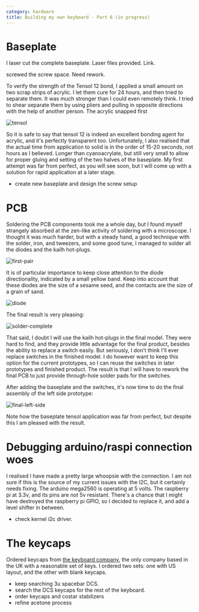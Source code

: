 ```yaml
---
category: hardware
title: Building my own keyboard - Part 6 (in progress)
---
```


# Baseplate 

I laser cut the complete baseplate. Laser files provided. Link.

screwed the screw space. Need rework.

To verify the strength of the Tensol 12 bond, I applied a small amount on two scrap strips of acrylic.
I let them cure for 24 hours, and then tried to separate them. It was much stronger than I could even remotely
think. I tried to shear separate them by using pliers and pulling in opposite directions with the help of another person.
The acrylic snapped first

![tensol](https://raw.githubusercontent.com/stefanoborini/keymine/master/pics/20191019_174234.jpg)

So it is safe to say that tensol 12 is indeed an excellent bonding agent for acrylic, and
it's perfectly transparent too.  Unfortunately, I also realised that the actual
time from application to solid is in the order of 15-20 seconds, not hours as I
believed. Longer than cyanoacrylate, but still very small to allow for proper
gluing and setting of the two halves of the baseplate. My first attempt was far
from perfect, as you will see soon, but I will come up with a solution for
rapid application at a later stage.

- create new baseplate and design the screw setup


# PCB

Soldering the PCB components took me a whole day, but I found myself strangely absorbed at the zen-like activity of soldering
with a microscope. I thought it was much harder, but with a steady hand, a good technique with the solder, iron, and tweezers,
and some good tune, I managed to solder all the diodes and the kailh hot-plugs.

![first-pair](https://raw.githubusercontent.com/stefanoborini/keymine/master/pics/20191019_130412.jpg)

It is of particular importance to keep close attention to the diode directionality, indicated by a small yellow band.
Keep into account that these diodes are the size of a sesame seed, and the contacts are the size of a grain of sand.

![diode](https://raw.githubusercontent.com/stefanoborini/keymine/master/pics/20191019_130540.jpg)

The final result is very pleasing:

![solder-complete](https://raw.githubusercontent.com/stefanoborini/keymine/master/pics/20191019_172654.jpg)

That said, I doubt I will use the kailh hot-plugs in the final model. They were
hard to find, and they provide little advantage for the final product, besides
the ability to replace a switch easily. But seriously, I don't think I'll ever
replace switches in the finished model. I do however want to keep this option
for the current prototypes, so I can reuse the switches in later prototypes and
finished product. The result is that I will have to rework the final PCB to
just provide through-hole solder pads for the switches.

After adding the baseplate and the switches, it's now time to do the final assembly of
the left side prototype:

![final-left-side](https://raw.githubusercontent.com/stefanoborini/keymine/master/pics/20191023_200650.jpg)

Note how the baseplate tensol application was far from perfect, but despite this I am pleased with the result.

# Debugging arduino/raspi connection woes

I realised I have made a pretty large whoopsie with the connection. I am not
sure if this is the source of my current issues with the I2C, but it certainly
needs fixing. The arduino mega2560 is operating at 5 volts. The raspberry pi at
3.3v, and its pins are _not_ 5v resistant.  There's a chance that I might have
destroyed the raspberry pi GPIO, so I decided to replace it, and add a level shifter
in between.



- check kernel i2c driver.

# The keycaps

Ordered keycaps from [the keyboard company](http://keyboardco.com), the only
company based in the UK with a reasonable set of keys. I ordered two sets: one
with US layout, and the other with blank keycaps. 


- keep searching 3u spacebar DCS.
- search the DCS keycaps for the rest of the keyboard.
- order keycaps and costar stabilizers
- refine acetone process


